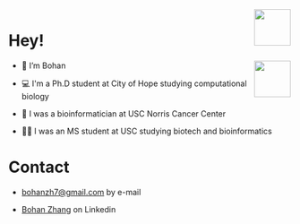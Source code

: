 <img align='right' src="https://media.giphy.com/media/zPQnUQ0Ev2iB6REfBO/giphy.gif" width="65">

# Hey! 

<img align='right' src="https://media.giphy.com/media/zPQnUQ0Ev2iB6REfBO/giphy.gif" width="65">

-  👋 I’m Bohan

-  💻 I'm a Ph.D student at City of Hope studying computational biology

-  🏥 I was a bioinformatician at USC Norris Cancer Center

-  👨‍🎓 I was an MS student at USC studying biotech and bioinformatics

# Contact

- bohanzh7@gmail.com by e-mail

- [Bohan Zhang](https://www.linkedin.com/in/bohan-zhang-a99137217/) on Linkedin 
